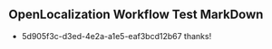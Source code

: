 ## OpenLocalization Workflow Test MarkDown
* 5d905f3c-d3ed-4e2a-a1e5-eaf3bcd12b67 
thanks!<!--HONumber=Mar16_HO3-->
